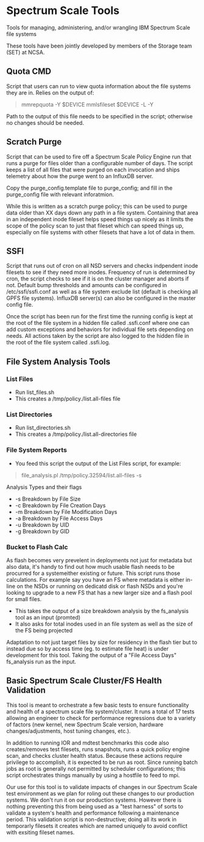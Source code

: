 # Spectrum Scale Tools
Tools for managing, administering, and/or wrangling IBM Spectrum Scale file systems

These tools have been jointly developed by members of the Storage team (SET) at NCSA.

## Quota CMD
Script that users can run to view quota information about the file systems they are in.  Relies on the output of:

>mmrepquota -Y $DEVICE
>mmlsfileset $DEVICE -L -Y

Path to the output of this file needs to be specified in the script; otherwise no changes should be needed.

## Scratch Purge
Script that can be used to fire off a Spectrum Scale Policy Engine run that runs a purge for files older than a configurable number of days.  The script keeps a list of all files that were purged on each invocation and ships telemetry about how the purge went to an InfluxDB server.  

Copy the purge_config.template file to purge_config; and fill in the purge_config file with relevant inforatmion.  

While this is written as a scratch purge policy; this can be used to purge data older than XX days down any path in a file system.  Containing that area in an independent inode fileset helps speed things up nicely as it limits the scope of the policy scan to just that fileset which can speed things up, especially on file systems with other filesets that have a lot of data in them.  

## SSFI
Script that runs out of cron on all NSD servers and checks indpendent inode filesets to see if they need more inodes.  Frequency of run is determined by cron, the script checks to see if it is on the cluster manager and aborts if not.  Default bump thresholds and amounts can be configured in /etc/ssfi/ssfi.conf as well as a file system exclude list (default is checking all GPFS file systems).  InfluxDB server(s) can also be configured in the master config file.  

Once the script has been run for the first time the running config is kept at the root of the file system in a hidden file called .ssfi.conf where one can add custom exceptions and behaviors for individual file sets depending on needs.  All actions taken by the script are also logged to the hidden file in the root of the file system called .ssfi.log.  

## File System Analysis Tools

### List Files
- Run list_files.sh <PATH>
- This creates a /tmp/policy.<PID>/list.all-files file

### List Directories
- Run list_directories.sh <PATH>
- This creates a /tmp/policy.<PID>/list.all-directories file

### File System Reports
- You feed this script the output of the List Files script, for example:
>file_analysis.pl /tmp/policy.32594/list.all-files -s

Analysis Types and their flags
- -s	Breakdown by File Size
- -c	Breakdown by File Creation Days
- -m	Breakdown by File Modification Days
- -a	Breakdown by File Access Days
- -u	Breakdown by UID
- -g	Breakdown by GID

### Bucket to Flash Calc
As flash becomes very prevelent in deployments not just for metadata but also data, it's handy to find out how much usable flash needs to be procurred for a systemeither existing or future.  This script runs those calculations.  For example say you have an FS where metadata is either in-line on the NSDs or running on dedicatd disk or flash NSDs and you're looking to upgrade to a new FS that has a new larger size and a flash pool for small files.

- This takes the output of a size breakdown analysis by the fs_analysis tool as an input (promted)
- It also asks for total inodes used in an file system as well as the size of the FS being projected

Adaptation to not just target files by size for residency in the flash tier but to instead due so by access time (eg. to estimate file heat) is under development for this tool.  Taking the output of a "File Access Days" fs_analysis run as the input.

## Basic Spectrum Scale Cluster/FS Health Validation
This tool is meant to orchestrate a few basic tests to ensure functionality and health of a spectrum scale file system/cluster.  It runs a total of 17 tests allowing an engineer to check for performance regressions due to a variety of factors (new kernel, new Spectrum Scale version, hardware changes/adjustments, host tuning changes, etc.).  

In addition to running IOR and mdtest benchmarks this code also creates/removes test filesets, runs snapshots, runs a quick policy engine scan, and checks cluster health status.  Because these actions require privilege to accomplish, it is expected to be run as root.  Since running batch jobs as root is generally not permitted by scheduler configurations; this script orchestrates things manually by using a hostfile to feed to mpi.  

Our use for this tool is to validate impacts of changes in our Spectrum Scale test environment as we plan for roling out these changes to our production systems.  We don't run it on our production systems.  However there is nothing preventing this from being used as a "test harness" of sorts to validate a system's health and performance following a maintenance period.  This validation script is non-destructive; doing all its work in temporarly filesets it creates which are named uniquely to avoid conflict with exsiting fileset names.   
